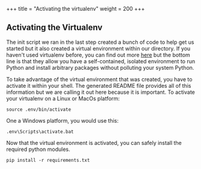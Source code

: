 +++
title = "Activating the virtualenv"
weight = 200
+++

## Activating the Virtualenv

The init script we ran in the last step created a bunch of code to help get us
started but it also created a virtual environment within our directory.  If you
haven't used virtualenv before, you can find out more
[here](https://docs.python.org/3/tutorial/venv.html) but the bottom line is
that they allow you have a self-contained, isolated environment to run Python
and install arbitrary packages without polluting your system Python.

To take advantage of the virtual environment that was created, you have to
activate it within your shell.  The generated README file provides all of this
information but we are calling it out here because it is important.  To
activate your virtualenv on a Linux or MacOs platform:

```console
source .env/bin/activate
```

One a Windows platform, you would use this:

```console
.env\Scripts\activate.bat
```

Now that the virtual environment is activated, you can safely install the
required python modules.

```console
pip install -r requirements.txt
```

